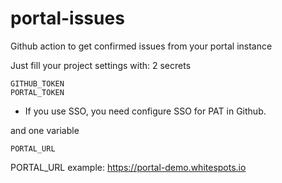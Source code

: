 # portal-issues
Github action to get confirmed issues from your portal instance

Just fill your project settings with:
2 secrets
```
GITHUB_TOKEN
PORTAL_TOKEN
```

* If you use SSO, you need configure SSO for PAT in Github.

and one variable 
```
PORTAL_URL
```
PORTAL_URL example: https://portal-demo.whitespots.io
